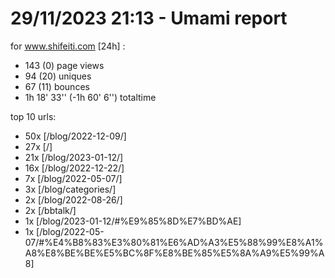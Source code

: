 # 29/11/2023 21:13 - Umami report
for www.shifeiti.com [24h] :

 - 143 (0) page views
 - 94 (20) uniques
 - 67 (11) bounces
 - 1h 18' 33'' (-1h 60' 6'') totaltime


top 10 urls:
 - 50x [/blog/2022-12-09/]
 - 27x [/]
 - 21x [/blog/2023-01-12/]
 - 16x [/blog/2022-12-22/]
 - 7x [/blog/2022-05-07/]
 - 3x [/blog/categories/]
 - 2x [/blog/2022-08-26/]
 - 2x [/bbtalk/]
 - 1x [/blog/2023-01-12/#%E9%85%8D%E7%BD%AE]
 - 1x [/blog/2022-05-07/#%E4%B8%83%E3%80%81%E6%AD%A3%E5%88%99%E8%A1%A8%E8%BE%BE%E5%BC%8F%E8%BE%85%E5%8A%A9%E5%99%A8]


